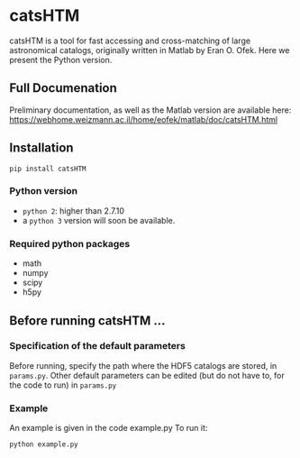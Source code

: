# catsHTM
catsHTM is a tool for fast accessing and cross-matching of large astronomical catalogs, originally written in Matlab by Eran O. Ofek. Here we present the Python version. 

## Full Documenation
Preliminary documentation, as well as the Matlab version are available here: https://webhome.weizmann.ac.il/home/eofek/matlab/doc/catsHTM.html

## Installation
`pip install catsHTM`

### Python version
* `python 2`: higher than 2.7.10
* a `python 3` version will soon be available.

### Required python packages
* math
* numpy
* scipy
* h5py

## Before running catsHTM ...
### Specification of the default parameters 

Before running, specify the path where the HDF5 catalogs are stored, in `params.py`. 
Other default parameters can be edited (but do not have to, for the code to run) in `params.py`

### Example 

An example is given in the code example.py
To run it:
```python
python example.py
```
